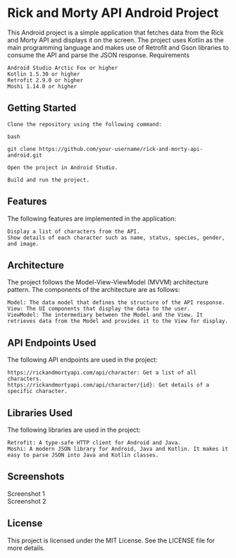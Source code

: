 # Rick and Morty API Android Project

This Android project is a simple application that fetches data from the Rick and Morty API and displays it on the screen. The project uses Kotlin as the main programming language and makes use of Retrofit and Gson libraries to consume the API and parse the JSON response.
Requirements

    Android Studio Arctic Fox or higher
    Kotlin 1.5.30 or higher
    Retrofit 2.9.0 or higher
    Moshi 1.14.0 or higher

## Getting Started

    Clone the repository using the following command:

    bash

    git clone https://github.com/your-username/rick-and-morty-api-android.git

    Open the project in Android Studio.

    Build and run the project.

## Features

The following features are implemented in the application:

    Display a list of characters from the API.
    Show details of each character such as name, status, species, gender, and image.

## Architecture

The project follows the Model-View-ViewModel (MVVM) architecture pattern. The components of the architecture are as follows:

    Model: The data model that defines the structure of the API response.
    View: The UI components that display the data to the user.
    ViewModel: The intermediary between the Model and the View. It retrieves data from the Model and provides it to the View for display.

## API Endpoints Used

The following API endpoints are used in the project:

    https://rickandmortyapi.com/api/character: Get a list of all characters.
    https://rickandmortyapi.com/api/character/{id}: Get details of a specific character.

## Libraries Used

The following libraries are used in the project:

    Retrofit: A type-safe HTTP client for Android and Java.
    Moshi: A modern JSON library for Android, Java and Kotlin. It makes it easy to parse JSON into Java and Kotlin classes.

## Screenshots

Screenshot 1  
Screenshot 2  

## License

This project is licensed under the MIT License. See the LICENSE file for more details.
